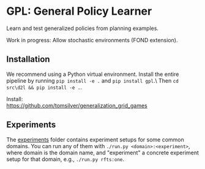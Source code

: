 # GPL: General Policy Learner
Learn and test generalized policies from planning examples.

Work in progress: Allow stochastic environments (FOND extension).

## Installation
We recommend using a Python virtual environment.
Install the entire pipeline by running `pip install -e .` and `pip install gpl`.\\
Then `cd src\d2l && pip install -e .`.

Install:\
https://github.com/tomsilver/generalization_grid_games

## Experiments
The [experiments](experiments) folder contains experiment setups for some common domains.
You can run any of them with `./run.py <domain>:<experiment>`, where domain is the domain name,
and "experiment" a concrete experiment setup for that domain, e.g., `./run.py rfts:one`.

